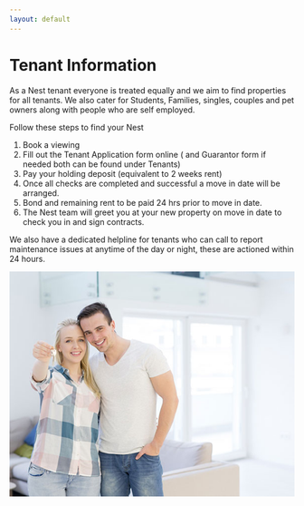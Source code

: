 ```yaml
---
layout: default
---
```


<div class="info-pane">
  <div class="pane" markdown="1">

# Tenant Information

As a Nest tenant everyone is treated equally and we aim to find properties for all tenants. We also cater for Students, Families, singles, couples and pet owners along with people who are self employed.

Follow these steps to find your Nest

1. Book a viewing
2. Fill out the Tenant Application form online ( and Guarantor form if needed both can be found under Tenants)
3. Pay your holding deposit (equivalent to 2 weeks rent)
4. Once all checks are completed and successful a move in date will be arranged.
5. Bond and remaining rent to be paid 24 hrs prior to move in date.
6. The Nest team will greet you at your new property on move in date to check you in and sign contracts.

We also have a dedicated helpline for tenants who can call to report maintenance issues at anytime of the day or night, these are actioned within 24 hours.

  </div>
  <div class="pane">
    <img src="/assets/img/tenant-1.jpg">
  </div>
</div>
